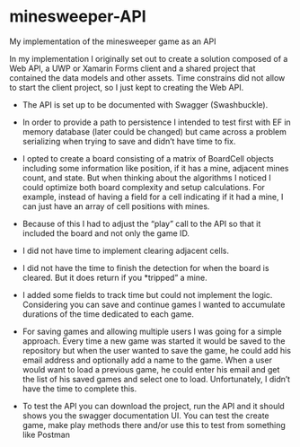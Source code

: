 # minesweeper-API
My implementation of the minesweeper game as an API

In my implementation I originally set out to create a solution composed of a Web API, a UWP or Xamarin Forms client and a shared project that contained the data models and other assets. Time constrains did not allow to start the client project, so I just kept to creating the Web API.

- The API is set up to be documented with Swagger (Swashbuckle).

- In order to provide a path to persistence I intended to test first with EF in memory database (later could be changed) but came across a problem serializing when trying to save and didn’t have time to fix.

- I opted to create a board consisting of a matrix of BoardCell objects including some information like position, if it has a mine, adjacent mines count, and state. But when thinking about the algorithms I noticed I could optimize both board complexity and setup calculations. For example, instead of having a field for a cell indicating if it had a mine, I can just have an array of cell positions with mines.

- Because of this I had to adjust the “play” call to the API so that it included the board and not only the game ID.

- I did not have time to implement clearing adjacent cells.

- I did not have the time to finish the detection for when the board is cleared. But it does return if you *tripped” a mine.

- I added some fields to track time but could not implement the logic. Considering you can save and continue games I wanted to accumulate durations of the time dedicated to each game.

- For saving games and allowing multiple users I was going for a simple approach. Every time a new game was started it would be saved to the repository but when the user wanted to save the game, he could add his email address and optionally add a name to the game. When a user would want to load a previous game, he could enter his email and get the list of his saved games and select one to load. Unfortunately, I didn’t have the time to complete this.

- To test the API you can download the project, run the API and it should shows you the swagger documentation UI. You can test the create game, make play methods there and/or use this to test from something like Postman
